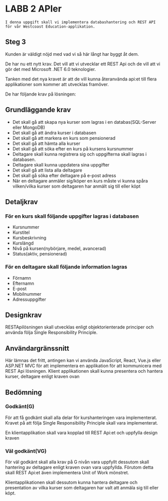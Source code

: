 # LABB 2 APIer

    I denna uppgift skall vi implementera databashantering och REST API för vår Westcoast Education-applikation.

## Steg 3

Kunden är väldigt nöjd med vad vi så här långt har byggt åt dem.

De har nu ett nytt krav. Det vill att vi utvecklar ett REST Api och de vill att vi gör det med Microsoft .NET 6.0 teknologier.

Tanken med det nya kravet är att de vill kunna återanvända api:et till flera applikationer som kommer att utvecklas framöver.

De har följande krav på lösningen:

## Grundläggande krav
* Det skall gå att skapa nya kurser som lagras i en databas(SQL-Server eller MongoDB)
* Det skall gå att ändra kurser i databasen
* Det skall gå att markera en kurs som pensionerad
* Det skall gå att hämta alla kurser
* Det skall gå att söka efter en kurs på kursens kursnummer
* Deltagare skall kunna registrera sig och uppgifterna skall lagras i databasen.
* Deltagare skall kunna uppdatera sina uppgifter
* Det skall gå att lista alla deltagare
* Det skall gå söka efter deltagare på e-post adress
* När en deltagare anmäler sig/köper en kurs måste vi kunna spåra vilken/vilka kurser som deltagaren har anmält sig till eller köpt
## Detaljkrav
### För en kurs skall följande uppgifter lagras i databasen

* Kursnummer
* Kurstitel
* Kursbeskrivning
* Kurslängd
* Nivå på kursen(nybörjare, medel, avancerad)
* Status(aktiv, pensionerad)

### För en deltagare skall följande information lagras

* Förnamn
* Efternamn
* E-post
* Mobilnummer
* Adressuppgifter
## Designkrav
RESTApilösningen skall utvecklas enligt objektorienterade principer och använda följa Single Responsibility Principle.

## Användargränssnitt
Här lämnas det fritt, antingen kan vi använda JavaScript, React, Vue.js eller ASP.NET MVC för att implementera en applikation för att kommunicera med REST Api lösningen. Klient applikationen skall kunna presentera och hantera kurser, deltagare enligt kraven ovan

## Bedömning
### Godkänt(G)
För att få godkänt skall alla delar för kurshanteringen vara implementerat. Kravet på att följa Single Responsibility Principle skall vara implementerat.

En klientapplikation skall vara kopplad till REST Api:et och uppfylla design kraven

### Väl godkänt(VG)
För väl godkänt skall alla krav på G nivån vara uppfyllt dessutom skall hantering av deltagare enligt kraven ovan vara uppfyllda. Förutom detta skall REST Api:et även implementera Unit of Work mönstret.

Klientapplikationen skall dessutom kunna hantera deltagare och presentation av vilka kurser som deltagaren har valt att anmäla sig till eller köpt.